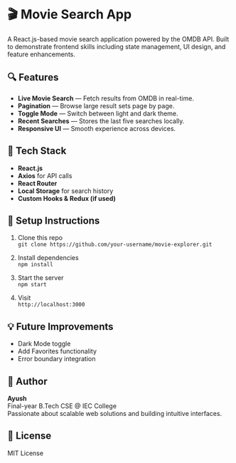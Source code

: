 # 🎬 Movie Search App

A React.js-based movie search application powered by the OMDB API. Built to demonstrate frontend skills including state management, UI design, and feature enhancements.

## 🔍 Features

- **Live Movie Search** — Fetch results from OMDB in real-time.
- **Pagination** — Browse large result sets page by page.
- **Toggle Mode** — Switch between light and dark theme.
- **Recent Searches** — Stores the last five searches locally.
- **Responsive UI** — Smooth experience across devices.

## 🧰 Tech Stack

- **React.js**
- **Axios** for API calls
- **React Router**
- **Local Storage** for search history
- **Custom Hooks & Redux (if used)**

## 🚀 Setup Instructions

1. Clone this repo  
   `git clone https://github.com/your-username/movie-explorer.git`

2. Install dependencies  
   `npm install`

3. Start the server  
   `npm start`

4. Visit  
   `http://localhost:3000`

## 💡 Future Improvements

- Dark Mode toggle  
- Add Favorites functionality  
- Error boundary integration

## 👤 Author

**Ayush**  
Final-year B.Tech CSE @ IEC College  
Passionate about scalable web solutions and building intuitive interfaces.

## 📄 License

MIT License
